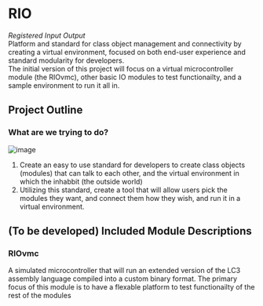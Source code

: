 # RIO
*Registered Input Output*  
Platform and standard for class object management and connectivity by creating a virtual environment, focused on both end-user experience and standard modularity for developers.  
The initial version of this project will focus on a virtual microcontroller module (the RIOvmc), other basic IO modules to test functionailty, and a sample environment to run it all in.

## Project Outline
### What are we trying to do?
![image](https://user-images.githubusercontent.com/61638976/113643564-9669d380-9650-11eb-8db1-ce582a12ffdb.png)

1. Create an easy to use standard for developers to create class objects (modules) that can talk to each other, and the virtual environment in which the inhabbit (the outside world)
2. Utilizing this standard, create a tool that will allow users pick the modules they want, and connect them how they wish, and run it in a virtual environment.

## (To be developed) Included Module Descriptions
### RIOvmc
A simulated microcontroller that will run an extended version of the LC3 assembly language compiled into a custom binary format. The primary focus of this module is to have a flexable platform to test functionailty of the rest of the modules
